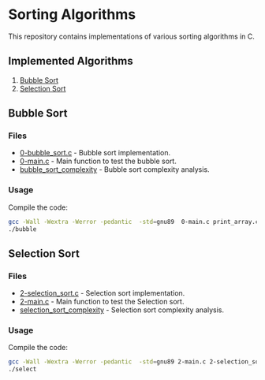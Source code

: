 # Sorting Algorithms

This repository contains implementations of various sorting algorithms in C.

## Implemented Algorithms

1. [Bubble Sort](#bubble-sort)
2. [Selection Sort](#selection-sort)

## Bubble Sort

### Files

- [0-bubble_sort.c](0-bubble_sort.c) - Bubble sort implementation.
- [0-main.c](0-main.c) - Main function to test the bubble sort.
- [bubble_sort_complexity](0-O) - Bubble sort complexity analysis.

### Usage

Compile the code:

```bash
gcc -Wall -Wextra -Werror -pedantic  -std=gnu89  0-main.c print_array.c .\0-bubble_sort.c  -o bubble
./bubble
```

## Selection Sort

### Files

- [2-selection_sort.c](2-selection_sort.c) - Selection sort implementation.
- [2-main.c](2-main.c) - Main function to test the Selection sort.
- [selection_sort_complexity](2-O) - Selection sort complexity analysis.

### Usage

Compile the code:

```bash
gcc -Wall -Wextra -Werror -pedantic  -std=gnu89 2-main.c 2-selection_sort.c print_array.c .\0-bubble_sort.c -o select
./select
```



